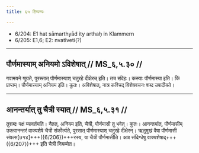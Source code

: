 ```yaml
---
title: ६५ टिप्पण्यः

---
```

- 6/204: E1 hat sāmarthyād ity arthaḥ in Klammern
- 6/205: E1,6; E2: nvatīveti(?)

____________________________________________


## पौर्णमास्याम् अनियमो ऽविशेषात् // MS_६,५.३० //

गवामयने श्रूयते, पुरस्तात् पौर्णमास्याश् चतुरहे दीक्षेरन्न् इति। तत्र संदेहः। कस्याः पौर्णमास्या इति। किं प्राप्तम्। पौर्णमास्याम् अनियम इति। कुतः। अविशेषात्, नात्र कश्चिद् विशेषवचनः शब्द उपादीयते।


____________________________________________


## आनन्तर्यात् तु चैत्री स्यात् // MS_६,५.३१ //

तुशब्दः पक्षं व्यावर्तयति। नैतत्, अनियम इति, चैत्री, पौर्णमासी तु भवेत्। कुतः। आनन्तर्यात्, पौर्णमासीम् उक्त्वानन्तरं वाक्यशेषे चैत्री संकीर्त्यते, पुरसात् पौर्णमास्याश् चतुरहे दीक्षेरन्। ऋतुमुखं वैषा पौर्णमासी संवत्स[७१४]+++({6/206})+++रस्य, या चैत्री पौर्णमासीति। अत्र संदिग्धेषु वाक्यशेषाद्+++({6/207})+++ इति चैत्री नियम्येत।
